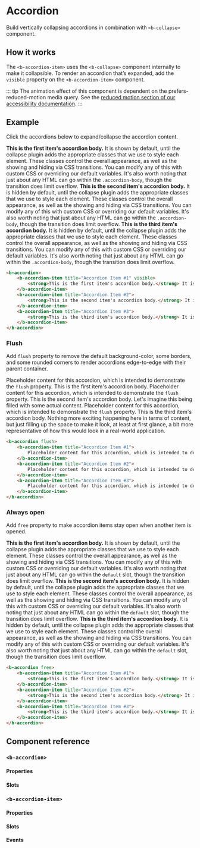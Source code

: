 # Accordion

Build vertically collapsing accordions in combination with `<b-collapse>` component.

## How it works

The `<b-accordion-item>` uses the `<b-collapse>` component internally to make it collapsible. To render an accordion that’s expanded, add the `visible` property on the `<b-accordion-item>` component.

::: tip
The animation effect of this component is dependent on the prefers-reduced-motion media query. See the [reduced motion section of our accessibility documentation](https://getbootstrap.com/docs/5.0/getting-started/accessibility/#reduced-motion).
:::

## Example

Click the accordions below to expand/collapse the accordion content.

<ClientOnly>
    <b-card class="text-dark">
        <b-accordion>
            <b-accordion-item title="Accordion Item #1" visible>
                <strong>This is the first item's accordion body.</strong> It is shown by default, until the collapse plugin adds the appropriate classes that we use to style each element. These classes control the overall appearance, as well as the showing and hiding via CSS transitions. You can modify any of this with custom CSS or overriding our default variables. It's also worth noting that just about any HTML can go within the <code>.accordion-body</code>, though the transition does limit overflow.
            </b-accordion-item>
            <b-accordion-item title="Accordion Item #2">
                <strong>This is the second item's accordion body.</strong> It is hidden by default, until the collapse plugin adds the appropriate classes that we use to style each element. These classes control the overall appearance, as well as the showing and hiding via CSS transitions. You can modify any of this with custom CSS or overriding our default variables. It's also worth noting that just about any HTML can go within the <code>.accordion-body</code>, though the transition does limit overflow.
            </b-accordion-item>
            <b-accordion-item title="Accordion Item #3">
                <strong>This is the third item's accordion body.</strong> It is hidden by default, until the collapse plugin adds the appropriate classes that we use to style each element. These classes control the overall appearance, as well as the showing and hiding via CSS transitions. You can modify any of this with custom CSS or overriding our default variables. It's also worth noting that just about any HTML can go within the <code>.accordion-body</code>, though the transition does limit overflow.
            </b-accordion-item>
        </b-accordion>
    </b-card>
</ClientOnly>

``` html
<b-accordion>
    <b-accordion-item title="Accordion Item #1" visible>
        <strong>This is the first item's accordion body.</strong> It is shown by default, until the collapse plugin adds the appropriate classes that we use to style each element. These classes control the overall appearance, as well as the showing and hiding via CSS transitions. You can modify any of this with custom CSS or overriding our default variables. It's also worth noting that just about any HTML can go within the <code>.accordion-body</code>, though the transition does limit overflow.
    </b-accordion-item>
    <b-accordion-item title="Accordion Item #2">
        <strong>This is the second item's accordion body.</strong> It is hidden by default, until the collapse plugin adds the appropriate classes that we use to style each element. These classes control the overall appearance, as well as the showing and hiding via CSS transitions. You can modify any of this with custom CSS or overriding our default variables. It's also worth noting that just about any HTML can go within the <code>.accordion-body</code>, though the transition does limit overflow.
    </b-accordion-item>
    <b-accordion-item title="Accordion Item #3">
        <strong>This is the third item's accordion body.</strong> It is hidden by default, until the collapse plugin adds the appropriate classes that we use to style each element. These classes control the overall appearance, as well as the showing and hiding via CSS transitions. You can modify any of this with custom CSS or overriding our default variables. It's also worth noting that just about any HTML can go within the <code>.accordion-body</code>, though the transition does limit overflow.
    </b-accordion-item>
</b-accordion>
```

### Flush

Add `flush` property to remove the default background-color, some borders, and some rounded corners to render accordions edge-to-edge with their parent container.

<ClientOnly>
    <b-card class="text-dark bg-light">
        <b-accordion flush>
            <b-accordion-item title="Accordion Item #1">
                Placeholder content for this accordion, which is intended to demonstrate the <code>flush</code> property. This is the first item's accordion body.
            </b-accordion-item>
            <b-accordion-item title="Accordion Item #2">
                Placeholder content for this accordion, which is intended to demonstrate the <code>flush</code> property. This is the second item's accordion body. Let's imagine this being filled with some actual content.
            </b-accordion-item>
            <b-accordion-item title="Accordion Item #3">
                Placeholder content for this accordion, which is intended to demonstrate the <code>flush</code> property. This is the third item's accordion body. Nothing more exciting happening here in terms of content, but just filling up the space to make it look, at least at first glance, a bit more representative of how this would look in a real-world application.
            </b-accordion-item>
        </b-accordion>
    </b-card>
</ClientOnly>

``` html
<b-accordion flush>
    <b-accordion-item title="Accordion Item #1">
        Placeholder content for this accordion, which is intended to demonstrate the <code>flush</code> property. This is the first item's accordion body.
    </b-accordion-item>
    <b-accordion-item title="Accordion Item #2">
        Placeholder content for this accordion, which is intended to demonstrate the <code>flush</code> property. This is the second item's accordion body. Let's imagine this being filled with some actual content.
    </b-accordion-item>
    <b-accordion-item title="Accordion Item #3">
        Placeholder content for this accordion, which is intended to demonstrate the <code>flush</code> property. This is the third item's accordion body. Nothing more exciting happening here in terms of content, but just filling up the space to make it look, at least at first glance, a bit more representative of how this would look in a real-world application.
    </b-accordion-item>
</b-accordion>
```

### Always open

Add `free` property to make accordion items stay open when another item is opened.

<ClientOnly>
    <b-card class="text-dark">
        <b-accordion free>
            <b-accordion-item title="Accordion Item #1">
                <strong>This is the first item's accordion body.</strong> It is shown by default, until the collapse plugin adds the appropriate classes that we use to style each element. These classes control the overall appearance, as well as the showing and hiding via CSS transitions. You can modify any of this with custom CSS or overriding our default variables. It's also worth noting that just about any HTML can go within the <code>default</code> slot, though the transition does limit overflow.
            </b-accordion-item>
            <b-accordion-item title="Accordion Item #2">
                <strong>This is the second item's accordion body.</strong> It is hidden by default, until the collapse plugin adds the appropriate classes that we use to style each element. These classes control the overall appearance, as well as the showing and hiding via CSS transitions. You can modify any of this with custom CSS or overriding our default variables. It's also worth noting that just about any HTML can go within the <code>default</code> slot, though the transition does limit overflow.
            </b-accordion-item>
            <b-accordion-item title="Accordion Item #3">
                <strong>This is the third item's accordion body.</strong> It is hidden by default, until the collapse plugin adds the appropriate classes that we use to style each element. These classes control the overall appearance, as well as the showing and hiding via CSS transitions. You can modify any of this with custom CSS or overriding our default variables. It's also worth noting that just about any HTML can go within the <code>default</code> slot, though the transition does limit overflow.
            </b-accordion-item>
        </b-accordion>
    </b-card>
</ClientOnly>

``` html
<b-accordion free>
    <b-accordion-item title="Accordion Item #1">
        <strong>This is the first item's accordion body.</strong> It is shown by default, until the collapse plugin adds the appropriate classes that we use to style each element. These classes control the overall appearance, as well as the showing and hiding via CSS transitions. You can modify any of this with custom CSS or overriding our default variables. It's also worth noting that just about any HTML can go within the <code>default</code> slot, though the transition does limit overflow.
    </b-accordion-item>
    <b-accordion-item title="Accordion Item #2">
        <strong>This is the second item's accordion body.</strong> It is hidden by default, until the collapse plugin adds the appropriate classes that we use to style each element. These classes control the overall appearance, as well as the showing and hiding via CSS transitions. You can modify any of this with custom CSS or overriding our default variables. It's also worth noting that just about any HTML can go within the <code>default</code> slot, though the transition does limit overflow.
    </b-accordion-item>
    <b-accordion-item title="Accordion Item #3">
        <strong>This is the third item's accordion body.</strong> It is hidden by default, until the collapse plugin adds the appropriate classes that we use to style each element. These classes control the overall appearance, as well as the showing and hiding via CSS transitions. You can modify any of this with custom CSS or overriding our default variables. It's also worth noting that just about any HTML can go within the <code>default</code> slot, though the transition does limit overflow.
    </b-accordion-item>
</b-accordion>
```

## Component reference

### `<b-accordion>`

#### Properties

#### Slots

### `<b-accordion-item>`

#### Properties

#### Slots

#### Events